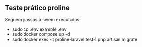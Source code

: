 

## Teste prático proline

Seguem passos à serem executados:

- sudo cp .env.example .env
- sudo docker compose up -d
- sudo docker exec -it proline-laravel.test-1 php artisan migrate

